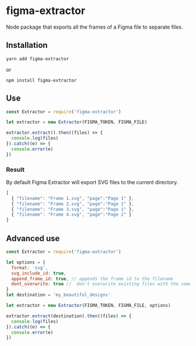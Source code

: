 # figma-extractor

Node package that exports  all the frames of a Figma file to separate files.


## Installation

  `yarn add figma-extractor`

  or

  `npm install figma-extractor`

## Use

```js
const Extractor = require('figma-extractor')

let extractor = new Extractor(FIGMA_TOKEN, FIGMA_FILE)

extractor.extract().then((files) => {
  console.log(files) 
}).catch((e) => {
  console.error(e)
})
```

### Result

By default Figma Extractor will export SVG files to the current directory.

```js
[
  { "filename": "Frame 1.svg", "page":"Page 1" },
  { "filename": "Frame 2.svg", "page":"Page 1" }, 
  { "filename": "Frame 3.svg", "page":"Page 1" }, 
  { "filename": "Frame 4.svg", "page":"Page 2" }
]
```

## Advanced use

```js
const Extractor = require('figma-extractor')

let options = { 
  format: 'svg',
  svg_include_id: true,
  append_frame_id: true, // appends the frame id to the filename
  dont_overwrite: true //  don't overwrite existing files with the same name
}
let destination = 'my_beautiful_designs'

let extractor = new Extractor(FIGMA_TOKEN, FIGMA_FILE, options)

extractor.extract(destination).then((files) => {
  console.log(files) 
}).catch((e) => {
  console.error(e)
})
```
